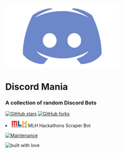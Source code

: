  <img src="https://github.com/L3thal14/Discord-Mania/blob/master/assets/logos/discordlogo.png?raw=true" height="200"  /> 			

#	Discord Mania
### A collection of random Discord Bots
[![GitHub stars](https://img.shields.io/github/stars/L3thal14/Discord-Mania.svg?logo=github)]([https://github.com/L3thal14/Discord-Mania/stargazers](https://github.com/L3thal14/Discord-Mania/stargazers)) [![GitHub forks](https://img.shields.io/github/forks/L3thal14/Discord-Mania.svg?logo=github&color=teal)]([https://github.com/L3thal14/Discord-Mania/network/](https://github.com/L3thal14/Discord-Mania/network/))

   <li> <img src="https://github.com/L3thal14/Discord-Mania/blob/master/assets/logos/mlhlogo.png?raw=true" height="20" />  MLH Hackathons Scraper Bot</li>
</ul>

[![Maintenance](https://img.shields.io/maintenance/yes/2020?color=green&logo=github)](https://github.com/L3thal14)



![built with love](https://forthebadge.com/images/badges/built-with-love.svg)
